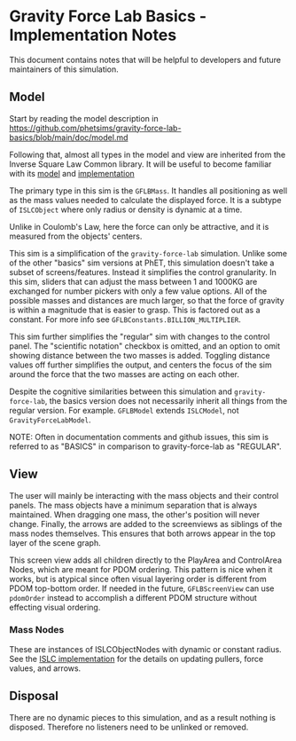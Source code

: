 # Gravity Force Lab Basics - Implementation Notes

This document contains notes that will be helpful to developers and future maintainers of this simulation.

## Model

Start by reading the model description in https://github.com/phetsims/gravity-force-lab-basics/blob/main/doc/model.md

Following that, almost all types in the model and view are inherited from the Inverse Square Law Common library. It will
be useful to become familiar with
its [model](https://github.com/phetsims/inverse-square-law-common/blob/main/doc/model.md)
and [implementation](https://github.com/phetsims/inverse-square-law-common/blob/main/doc/implementation-notes.md)

The primary type in this sim is the `GFLBMass`. It handles all positioning as well as the mass values needed to
calculate the displayed force. It is a subtype of `ISLCObject` where only radius or density is dynamic at a time.

Unlike in Coulomb's Law, here the force can only be attractive, and it is measured from the objects' centers.

This sim is a simplification of the `gravity-force-lab` simulation. Unlike some of the other "basics" sim versions at
PhET, this simulation doesn't take a subset of screens/features. Instead it simplifies the control granularity. In this
sim, sliders that can adjust the mass between 1 and 1000KG are exchanged for number pickers with only a few value
options. All of the possible masses and distances are much larger, so that the force of gravity is within a magnitude
that is easier to grasp. This is factored out as a constant. For more info see `GFLBConstants.BILLION_MULTIPLIER`.

This sim further simplifies the "regular" sim with changes to the control panel. The "scientific notation" checkbox is
omitted, and an option to omit showing distance between the two masses is added. Toggling distance values off further
simplifies the output, and centers the focus of the sim around the force that the two masses are acting on each other.

Despite the cognitive similarities between this simulation and `gravity-force-lab`, the basics version does not
necessarily inherit all things from the regular version. For example. `GFLBModel` extends `ISLCModel`, not
`GravityForceLabModel`.

NOTE: Often in documentation comments and github issues, this sim is referred to as "BASICS" in comparison to
gravity-force-lab as "REGULAR".

## View

The user will mainly be interacting with the mass objects and their control panels. The mass objects have a minimum
separation that is always maintained. When dragging one mass, the other's position will never change. Finally, the
arrows are added to the screenviews as siblings of the mass nodes themselves. This ensures that both arrows appear in
the top layer of the scene graph.

This screen view adds all children directly to the PlayArea and ControlArea Nodes, which are meant for PDOM ordering.
This pattern is nice when it works, but is atypical since often visual layering order is different from PDOM top-bottom
order. If needed in the future, `GFLBScreenView` can use `pdomOrder` instead to accomplish a different PDOM structure
without effecting visual ordering.

### Mass Nodes

These are instances of ISLCObjectNodes with dynamic or constant radius. See the
[ISLC implementation](https://github.com/phetsims/inverse-square-law-common/blob/main/doc/implementation-notes.md)
for the details on updating pullers, force values, and arrows.

## Disposal

There are no dynamic pieces to this simulation, and as a result nothing is disposed. Therefore no listeners need to be
unlinked or removed.